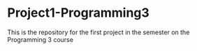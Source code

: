 # Project1-Programming3

This is the repository for the first project in the semester on the Programming 3 course
